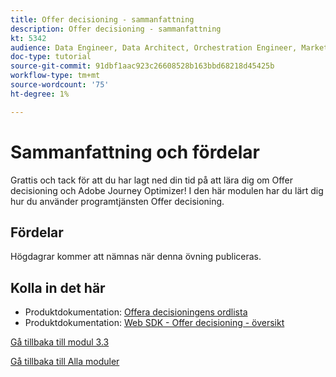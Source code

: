 ```yaml
---
title: Offer decisioning - sammanfattning
description: Offer decisioning - sammanfattning
kt: 5342
audience: Data Engineer, Data Architect, Orchestration Engineer, Marketer
doc-type: tutorial
source-git-commit: 91dbf1aac923c26608528b163bbd68218d45425b
workflow-type: tm+mt
source-wordcount: '75'
ht-degree: 1%

---
```


# Sammanfattning och fördelar

Grattis och tack för att du har lagt ned din tid på att lära dig om Offer decisioning och Adobe Journey Optimizer!
I den här modulen har du lärt dig hur du använder programtjänsten Offer decisioning.

## Fördelar

Högdagrar kommer att nämnas när denna övning publiceras.

## Kolla in det här

- Produktdokumentation: [Offera decisioningens ordlista](https://experienceleague.adobe.com/docs/journey-optimizer/using/offer-decisioniong/get-started-decision/starting-offer-decisioning.html#glossary?lang=en)
- Produktdokumentation: [Web SDK - Offer decisioning - översikt](https://experienceleague.adobe.com/docs/experience-platform/edge/personalization/offer-decisioning/offer-decisioning-overview.html?lang=en)

[Gå tillbaka till modul 3.3](./offer-decisioning.md)

[Gå tillbaka till Alla moduler](../../../overview.md)
